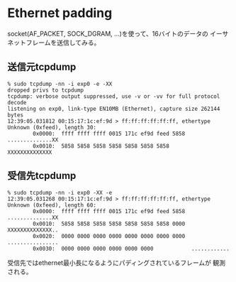 # Ethernet padding

socket(AF_PACKET, SOCK_DGRAM, ...)を使って、16バイトのデータの
イーサネットフレームを送信してみる。

## 送信元tcpdump

```
% sudo tcpdump -nn -i exp0 -e -XX
dropped privs to tcpdump
tcpdump: verbose output suppressed, use -v or -vv for full protocol decode
listening on exp0, link-type EN10MB (Ethernet), capture size 262144 bytes
12:39:05.031812 00:15:17:1c:ef:9d > ff:ff:ff:ff:ff:ff, ethertype Unknown (0xfeed), length 30:
        0x0000:  ffff ffff ffff 0015 171c ef9d feed 5858  ..............XX
        0x0010:  5858 5858 5858 5858 5858 5858 5858       XXXXXXXXXXXXXX
```

## 受信先tcpdump

```
% sudo tcpdump -nn -i exp0 -XX -e
12:39:05.031268 00:15:17:1c:ef:9d > ff:ff:ff:ff:ff:ff, ethertype Unknown (0xfeed), length 60:
        0x0000:  ffff ffff ffff 0015 171c ef9d feed 5858  ..............XX
        0x0010:  5858 5858 5858 5858 5858 5858 5858 0000  XXXXXXXXXXXXXX..
        0x0020:  0000 0000 0000 0000 0000 0000 0000 0000  ................
        0x0030:  0000 0000 0000 0000 0000 0000            ............
```

受信先ではethernet最小長になるようにパディングされているフレームが
観測される。
